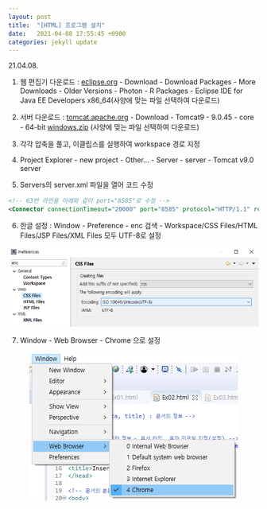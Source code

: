 ```yaml
---
layout: post
title:  "[HTML] 프로그램 설치"
date:   2021-04-08 17:55:45 +0900
categories: jekyll update
---
```

21.04.08.
<br>

1) 웹 편집기 다운로드
: [eclipse.org](http://eclipse.org) - Download - Download Packages - More Downloads - Older Versions - Photon - R Packages - Eclipse IDE for Java EE Developers x86_64(사양에 맞는 파일 선택하여 다운로드)

2) 서버 다운로드
: [tomcat.apache.org](http://tomcat.apache.org) - Download - Tomcat9 - 9.0.45 - core - 64-bit [windows.zip](http://windows.zip) (사양에 맞는 파일 선택하여 다운로드)

3) 각각 압축을 풀고, 이클립스를 실행하여 workspace 경로 지정

4) Project Explorer - new project - Other... - Server - server - Tomcat v9.0 server

5) Servers의 server.xml 파일을 열어 코드 수정

```xml
<!-- 63번 라인을 아래와 같이 port="8585"로 수정 -->
<Connector connectionTimeout="20000" port="8585" protocol="HTTP/1.1" redirectPort="8443"/>
```

6) 한글 설정 : Window - Preference - enc 검색 - Workspace/CSS Files/HTML Files/JSP Files/XML Files 모두 UTF-8로 설정

<p align="center"><img src="../assets/img/images/210419/06.png"></p>

7) Window - Web Browser - Chrome 으로 설정

<p align="center"><img src="../assets/img/images/210419/07.png"></p>




